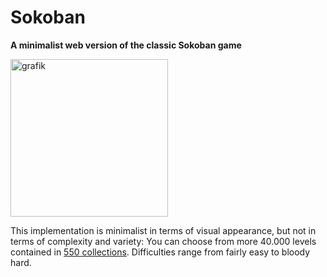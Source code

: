 # Sokoban

**A minimalist web version of the classic Sokoban game**

<img width="252" alt="grafik" src="https://github.com/user-attachments/assets/536af8ba-8299-437b-9fae-0a203da35406" />

This implementation is minimalist in terms of visual appearance, but not in terms of complexity and variety: You can choose from more 40.000 levels contained in [550 collections](puzzles/list.txt). Difficulties range from fairly easy to bloody hard.
